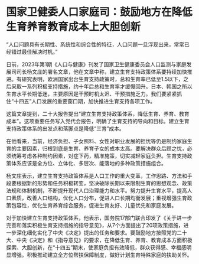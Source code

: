 # 国家卫健委人口家庭司：鼓励地方在降低生育养育教育成本上大胆创新

“人口问题具有长期性、系统性和综合性的特征，人口问题一旦浮现出来，常常已经错过最佳解决时机。”

日前，2023年第1期《人口与健康》刊发了国家卫生健康委员会人口监测与家庭发展司司长杨文庄的署名文章，他在文章中称，建立生育支持政策体系要持续加快推进。有研究表明，欧洲国家出台生育支持政策时，总和生育率已低至1.5以下，之后采取一系列积极支持措施，约十年后总和生育率才缓慢回升。日本、韩国之所以生育水平长期低迷，主要原因是干预时机太迟、干预措施乏力。我们要紧紧抓住“十四五”人口发展的重要窗口期，加快推进生育支持各项工作。

这篇文章提到，二十大报告提出“建立生育支持政策体系，降低生育、养育、教育成本”。这项重要任务写入党代会报告，明确了生育支持的导向和目标。建立生育支持政策体系的出发点和落脚点是降低“三育”成本。

在他看来，当前，经济负担、子女照料、女性对职业发展的担忧等仍是制约家庭生育的主要因素，归根到底是生育、养育子女的成本太高。要解决群众后顾之忧，必须统筹考虑各种制约因素，对症下药，精准施策，切实减轻家庭负担。生育支持政策体系应该是全方位、立体化、多层次、能落地的多种政策措施组合。

杨文庄表示，建立生育支持政策体系是人口工作的重大变革，工作思路、方法和手段要根据新的形势和任务积极转变，坚决破除长期以来限制生育的思想观念、政策法规和体制机制，不断提升现代人口治理能力和水平。努力提升生育水平，提高人口素质，改善人口结构，优化人口分布，促进人口长期均衡发展；重视增强生育政策包容性，优化生育养育综合服务，促进生育友好、儿童优先和家庭发展。

对于加快建立生育支持政策体系，他表示，国务院17部门联合印发了《关于进一步完善和落实积极生育支持措施的指导意见》，从7个方面提出了20项政策措施，进一步深化细化实化了中央《决定》提出的任务和要求。要鼓励地方按照党的二十大、中央《决定》和《指导意见》的要求，在降低生育、养育、教育成本方面积极探索、大胆创新，在“十四五”期末，使家庭负担有效降低，群众获得感、幸福感明显增强。积极推动建立全方位帮扶保障制度，做好计划生育特殊家庭的扶助关怀。

